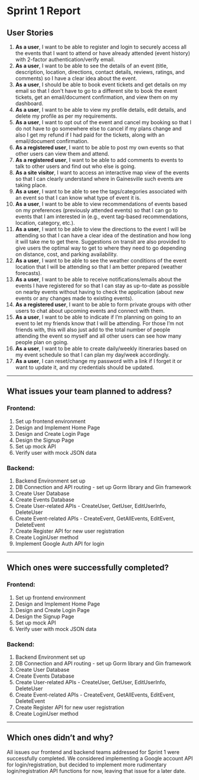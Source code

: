 # Sprint 1 Report

## **User Stories**

1. **As a user**, I want to be able to register and login to securely access all the events that I want to attend or have already attended (event history) with 2-factor authentication/verify email.
2. **As a user**, I want to be able to see the details of an event (title, description, location, directions, contact details, reviews, ratings, and comments) so I have a clear idea about the event.
3. **As a user**, I should be able to book event tickets and get details on my email so that I don't have to go to a different site to book the event tickets, get an email/document confirmation, and view them on my dashboard.
4. **As a user**, I want to be able to view my profile details, edit details, and delete my profile as per my requirements.
5. **As a user**, I want to opt out of the event and cancel my booking so that I do not have to go somewhere else to cancel if my plans change and also I get my refund if I had paid for the tickets, along with an email/document confirmation.
6. **As a registered user**, I want to be able to post my own events so that other users can view them and attend.
7. **As a registered user**, I want to be able to add comments to events to talk to other users and find out who else is going.
8. **As a site visitor**, I want to access an interactive map view of the events so that I can clearly understand where in Gainesville such events are taking place.
9. **As a user**, I want to be able to see the tags/categories associated with an event so that I can know what type of event it is.
10. **As a user**, I want to be able to view recommendations of events based on my preferences (previously attended events) so that I can go to events that I am interested in (e.g., event tag-based recommendations, location, category, etc.).
11. **As a user**, I want to be able to view the directions to the event I will be attending so that I can have a clear idea of the destination and how long it will take me to get there. Suggestions on transit are also provided to give users the optimal way to get to where they need to go depending on distance, cost, and parking availability.
12. **As a user**, I want to be able to see the weather conditions of the event location that I will be attending so that I am better prepared (weather forecasts).
13. **As a user**, I want to be able to receive notifications/emails about the events I have registered for so that I can stay as up-to-date as possible on nearby events without having to check the application (about new events or any changes made to existing events).
14. **As a registered user**, I want to be able to form private groups with other users to chat about upcoming events and connect with them.
15. **As a user**, I want to be able to indicate if I’m planning on going to an event to let my friends know that I will be attending. For those I’m not friends with, this will also just add to the total number of people attending the event so myself and all other users can see how many people plan on going.
16. **As a user**, I want to be able to create daily/weekly itineraries based on my event schedule so that I can plan my day/week accordingly.
17. **As a user**, I can reset/change my password with a link if I forget it or want to update it, and my credentials should be updated.

---

## **What issues your team planned to address?**

### **Frontend:**

1. Set up frontend environment
2. Design and Implement Home Page
3. Design and Create Login Page
4. Design the Signup Page
5. Set up mock API
6. Verify user with mock JSON data

### **Backend:**

1. Backend Environment set up
2. DB Connection and API routing - set up Gorm library and Gin framework
3. Create User Database
4. Create Events Database
5. Create User-related APIs - CreateUser, GetUser, EditUserInfo, DeleteUser
6. Create Event-related APIs - CreateEvent, GetAllEvents, EditEvent, DeleteEvent
7. Create Register API for new user registration
8. Create LoginUser method
9. Implement Google Auth API for login

---

## **Which ones were successfully completed?**

### **Frontend:**

1. Set up frontend environment
2. Design and Implement Home Page
3. Design and Create Login Page
4. Design the Signup Page
5. Set up mock API
6. Verify user with mock JSON data

### **Backend:**

1. Backend Environment set up
2. DB Connection and API routing - set up Gorm library and Gin framework
3. Create User Database
4. Create Events Database
5. Create User-related APIs - CreateUser, GetUser, EditUserInfo, DeleteUser
6. Create Event-related APIs - CreateEvent, GetAllEvents, EditEvent, DeleteEvent
7. Create Register API for new user registration
8. Create LoginUser method

---

## **Which ones didn’t and why?**

All issues our frontend and backend teams addressed for Sprint 1 were successfully completed. We considered implementing a Google account API for login/registration, but decided to implement more rudimentary login/registration API functions for now, leaving that issue for a later date.
